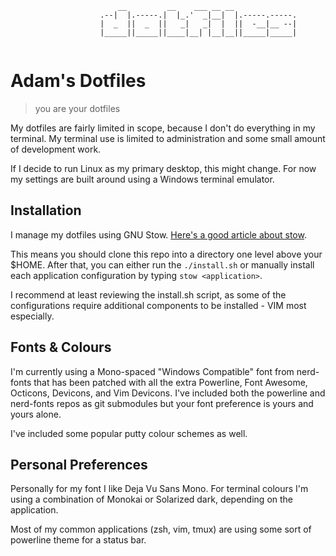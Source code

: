 ```
                        __         __    ___ __ __              
                    .--|  |.-----.|  |_.'  _|__|  |.-----.-----.
                    |  _  ||  _  ||   _|   _|  |  ||  -__|__ --|
                    |_____||_____||____|__| |__|__||_____|_____|


```

Adam's Dotfiles
===============

> you are your dotfiles

My dotfiles are fairly limited in scope, because I don't do everything in 
my terminal.  My terminal use is limited to administration and some small 
amount of development work.

If I decide to run Linux as my primary desktop, this might change.  For 
now my settings are built around using a Windows terminal emulator.

Installation
------------

I manage my dotfiles using GNU Stow. [Here's a good article about stow](http://blog.xero.nu/managing_dotfiles_with_gnu_stow).

This means you should clone this repo into a directory one level above your 
$HOME. After that, you can either run the `./install.sh` or manually install 
each application configuration by typing `stow <application>`.

I recommend at least reviewing the install.sh script, as some of the 
configurations require additional components to be installed - VIM most 
especially.

Fonts & Colours
---------------

I'm currently using a Mono-spaced "Windows Compatible" font from nerd-fonts
that has been patched with all the extra Powerline, Font Awesome, Octicons, 
Devicons, and Vim Devicons.  I've included both the powerline and nerd-fonts
repos as git submodules but your font preference is yours and yours alone.

I've included some popular putty colour schemes as well.

Personal Preferences
--------------------

Personally for my font I like Deja Vu Sans Mono.  For terminal colours I'm 
using a combination of Monokai or Solarized dark, depending on the 
application.

Most of my common applications (zsh, vim, tmux) are using some sort of 
powerline theme for a status bar. 
